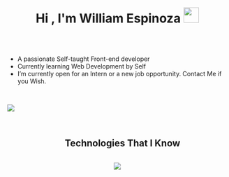 <h1 align="center"><b>Hi , I'm William Espinoza </b><img src="https://media.giphy.com/media/hvRJCLFzcasrR4ia7z/giphy.gif" width="35"></h1>
<br>

<br>

- A passionate Self-taught Front-end developer
- Currently learning Web Development by Self
- I’m currently open for an Intern or a new job opportunity. Contact Me if you Wish.

<br>

<img src="https://user-images.githubusercontent.com/73097560/115834477-dbab4500-a447-11eb-908a-139a6edaec5c.gif"><br><br>

<div id="user-content-toc">
  <ul align="center">
    <summary><h2 style="display: inline-block">Technologies That I Know</h2></summary>
  </ul>
</div>
<!--tech stack icons-->
<p align="center">
  <a href="https://skillicons.dev">
    <img src="https://skillicons.dev/icons?i=git,discord,docker,figma,github,html,css,java,js,mysql,nodejs,react,vscode&perline=14" />
  </a>
</p>

<br>




